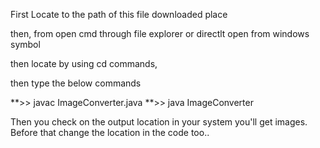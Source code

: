First Locate to the path of this file downloaded place

then, from open cmd through file explorer or directlt open from windows symbol

then locate by using cd commands,

then type the below commands

**>> javac ImageConverter.java
**>> java ImageConverter

Then you check on the output location in your system you'll get images. Before that change the location in the code too..
